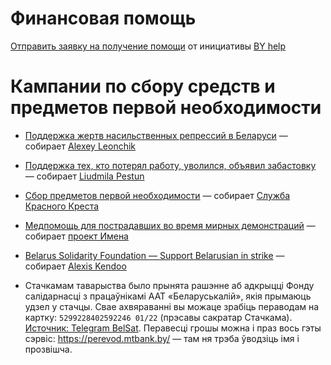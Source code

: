 # Финансовая помощь

[Отправить заявку на получение помощи](https://docs.google.com/forms/d/e/1FAIpQLSc1S_MetSIdBpBerkcKSTowmBB5MKRvM4nmP-e3fOM6I5HOzg/viewform) от инициативы [BY help](https://www.facebook.com/BYhelpBY/)

# Кампании по сбору средств и предметов первой необходимости

- [Поддержка жертв насильственных репрессий в Беларуси](https://www.facebook.com/donate/1123543824684874) — собирает [Alexey Leonchik](https://www.facebook.com/lavoncyk)
- [Поддержка тех, кто потерял работу, уволился, объявил забастовку](https://www.facebook.com/donate/1355362374670129) — собирает [Liudmila Pestun](https://www.facebook.com/mila.pestun)
- [Сбор предметов первой необходимости](https://t.me/redcrossby/3) — собирает [Служба Красного Креста](https://redcross.by/)
- [Медпомощь для пострадавших во время мирных демонстраций](https://imenamag.by/projects/help-for-injured) — собирает [проект Имена](https://imenamag.by/)
- [Belarus Solidarity Foundation — Support Belarusian in strike](https://www.facebook.com/donate/759400044849707/759406901515688) — собирает [Alexis Kendoo](https://www.facebook.com/alexis.kendoo)

- Стачкамам таварыства было прынята рашэнне аб адкрыцці Фонду салідарнасці з працаўнікамі ААТ «Беларуськалій», якія прымаюць удзел у стачцы. Свае ахвяраванні вы можаце зрабіць пераводам на картку: `5299228402592246 01/22` (прэсавы сакратар Стачкама). [Источник: Telegram BelSat](https://t.me/belsat/14369). Перавесці грошы можна і праз вось гэты сэрвіс: https://perevod.mtbank.by/ — там ня трэба ўводзіць імя і прозвішча.
